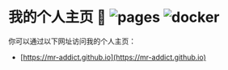 # 我的个人主页 👻 ![pages](https://github.com/MR-Addict/mr-addict.github.io/actions/workflows/pages.yml/badge.svg) ![docker](https://github.com/MR-Addict/mr-addict.github.io/actions/workflows/docker.yml/badge.svg)

你可以通过以下网址访问我的个人主页：

- [https://mr-addict.github.io](https://mr-addict.github.io)

